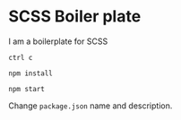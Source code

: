 # SCSS Boiler plate

I am a boilerplate for SCSS

`ctrl c`

`npm install`

`npm start`

Change `package.json` name and description.